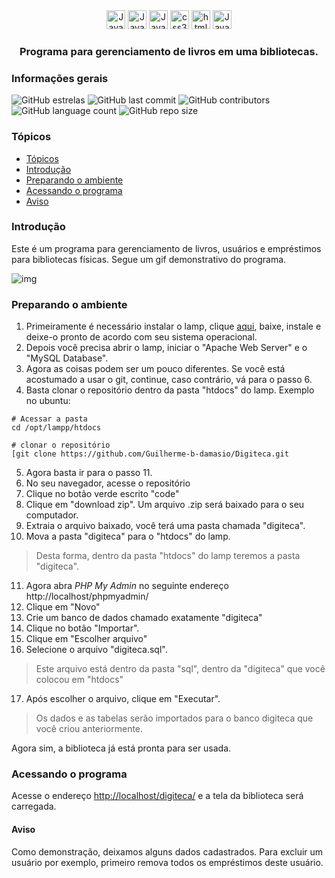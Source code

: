 <div align="center">
    <img height="30" alt="Javascript" src="https://img.shields.io/badge/PHP-777BB4?style=for-the-badge&logo=php&logoColor=white">
	<img height="30" alt="Javascript" src="https://img.shields.io/badge/MySQL-00000F?style=for-the-badge&logo=mysql&logoColor=white">
	<img height="30" alt="Javascript" src="https://img.shields.io/badge/Bootstrap-563D7C?style=for-the-badge&logo=bootstrap&logoColor=white">
	<img height="30" alt="css3" src="https://img.shields.io/badge/CSS3-1572B6?style=for-the-badge&logo=css3&logoColor=white">
    <img height="30" alt="html5" src="https://img.shields.io/badge/HTML5-E34F26?style=for-the-badge&logo=html5&logoColor=white">
    <img height="30" alt="Javascript" src="https://img.shields.io/badge/JavaScript-F7DF1E?style=for-the-badge&logo=javascript&logoColor=black">

</div>

<h3 align="center">Programa para gerenciamento de livros em uma bibliotecas.</h3>

<h3>Informações gerais</h3>

![GitHub estrelas](https://img.shields.io/github/stars/gabrielogregorio/digiteca)
![GitHub last commit](https://img.shields.io/github/last-commit/gabrielogregorio/digiteca?style=flat-square)
![GitHub contributors](https://img.shields.io/github/contributors/gabrielogregorio/digiteca)
![GitHub language count](https://img.shields.io/github/languages/count/gabrielogregorio/digiteca)
![GitHub repo size](https://img.shields.io/github/repo-size/gabrielogregorio/digiteca)

### Tópicos

- [Tópicos](#tópicos)
- [Introdução](#introdução)
- [Preparando o ambiente](#preparando-o-ambiente)
- [Acessando o programa](#acessando-o-programa)
- [Aviso](#aviso)


### Introdução
Este é um programa para gerenciamento de livros, usuários e empréstimos para bibliotecas físicas. Segue um gif demonstrativo do programa.

![img](docs/usando.gif)

### Preparando o ambiente

1. Primeiramente é necessário instalar o lamp, clique [aqui](https://bitnami.com/stack/lamp/installer), baixe, instale e deixe-o pronto de acordo com seu sistema operacional.
2. Depois você precisa abrir o lamp, iniciar o "Apache Web Server" e o "MySQL Database".
3. Agora as coisas podem ser um pouco diferentes. Se você está acostumado a usar o git, continue, caso contrário, vá para o passo 6.
4. Basta clonar o repositório dentro da pasta "htdocs" do lamp.
Exemplo no ubuntu:

```shell
# Acessar a pasta
cd /opt/lampp/htdocs

# clonar o repositório
[git clone https://github.com/Guilherme-b-damasio/Digiteca.git
```

5. Agora basta ir para o passo 11.
6. No seu navegador, acesse o repositório
7. Clique no botão verde escrito "code"
8. Clique em "download zip". Um arquivo .zip será baixado para o seu computador.
9. Extraia o arquivo baixado, você terá uma pasta chamada "digiteca".
10. Mova a pasta "digiteca" para o "htdocs" do lamp.
> Desta forma, dentro da pasta "htdocs" do lamp teremos a pasta "digiteca".
11. Agora abra *PHP My Admin* no seguinte endereço http://localhost/phpmyadmin/
12. Clique em "Novo"
13. Crie um banco de dados chamado exatamente "digiteca"
14. Clique no botão "Importar".
15. Clique em "Escolher arquivo"
16. Selecione o arquivo "digiteca.sql".
> Este arquivo está dentro da pasta "sql", dentro da "digiteca" que você colocou em "htdocs"
17. Após escolher o arquivo, clique em "Executar".
> Os dados e as tabelas serão importados para o banco digiteca que você criou anteriormente.

Agora sim, a biblioteca já está pronta para ser usada.

### Acessando o programa
Acesse o endereço [http://localhost/digiteca/](http://localhost/digiteca/) e a tela da biblioteca será carregada.


#### Aviso
Como demonstração, deixamos alguns dados cadastrados. Para excluir um usuário por exemplo, primeiro remova todos os empréstimos deste usuário.


